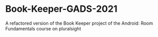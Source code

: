 # Book-Keeper-GADS-2021
A refactored version of the Book Keeper project of the  Android: Room Fundamentals course on pluralsight
